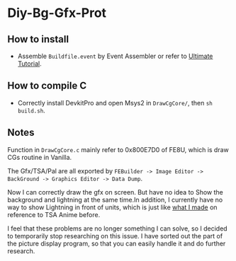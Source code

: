 # Diy-Bg-Gfx-Prot

## How to install
- Assemble ```Buildfile.event``` by Event Assembler or refer to [Ultimate Tutorial](https://tutorial.feuniverse.us/buildbasics).

## How to compile C
- Correctly install DevkitPro and open Msys2 in ```DrawCgCore/```, then ```sh build.sh```.

## Notes
Function in ```DrawCgCore.c``` mainly refer to 0x800E7D0 of FE8U, which is draw CGs routine in Vanilla.

The Gfx/TSA/Pal are all exported by ```FEBuilder -> Image Editor -> BackGround -> Graphics Editor -> Data Dump```.

Now I can correctly draw the gfx on screen. But have no idea to Show the background and lightning at the same time.In addition, I currently have no way to show Lightning in front of units, which is just like [what I made](https://feuniverse.us/t/fe8-map-tsa-anime-of-fe7s-limstella-style-big-lightning-and-adaptable-to-any-other-diy-animations/13508) on reference to TSA Anime before. 

I feel that these problems are no longer something I can solve, so I decided to temporarily stop researching on this issue. I have sorted out the part of the picture display program, so that you can easily handle it and do further research. 
